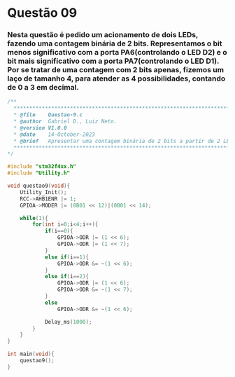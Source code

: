 # Questão 09

### Nesta questão é pedido um acionamento de dois LEDs, fazendo uma contagem binária de 2 bits. Representamos o bit menos significativo com a porta PA6(controlando o LED D2) e o bit mais significativo com a porta PA7(controlando o LED D1). Por se tratar de uma contagem com 2 bits apenas, fizemos um laço de tamanho 4, para atender as 4 possibilidades, contando de 0 a 3 em decimal.

```C
/**
  ******************************************************************************
  * @file    Questao-9.c
  * @author  Gabriel D., Luiz Neto.
  * @version V1.0.0
  * @date    14-October-2023
  * @brief   Apresentar uma contagem binária de 2 bits a partir de 2 LEDs.
  ******************************************************************************
*/

#include "stm32f4xx.h"
#include "Utility.h"

void questao9(void){
	Utility_Init();
	RCC->AHB1ENR |= 1;
	GPIOA->MODER |= (0B01 << 12)|(0B01 << 14);

	while(1){
		for(int i=0;i<4;i++){
			if(i==0){
				GPIOA->ODR |= (1 << 6);
				GPIOA->ODR |= (1 << 7);
			}
			else if(i==1){
				GPIOA->ODR &= ~(1 << 6);
			}
			else if(i==2){
				GPIOA->ODR |= (1 << 6);
				GPIOA->ODR &= ~(1 << 7);
			}
			else
				GPIOA->ODR &= ~(1 << 6);

			Delay_ms(1000);
		}
	}
}

int main(void){
    questao9();
}
```
